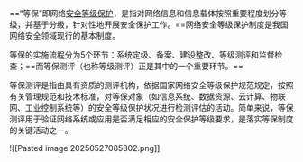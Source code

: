 ==“等保”即网络[安全等级保护](https://www.ruijie.com.cn/cp/aq-aqfw/djbhjsfw/)，是指对网络信息和信息载体按照重要程度划分等级，并基于分级，针对性地开展安全保护工作。==网络安全等级保护制度是我国网络安全领域现行的基本制度。

等保的实施流程分为5个环节：系统定级、备案、建设整改、等级测评和监督检查；==而等保测评（也称等级测评）正是其中的一个重要环节。==

等保测评是指由具有资质的测评机构，依据国家网络安全等级保护规范规定，按照有关管理规范和技术标准，对等保对象（如信息系统、数据资源、云计算、物联网、工业控制系统等）的安全等级保护状况进行检测评估的活动。简单来说，等保测评用于验证网络系统或应用是否满足相应的安全保护等级要求，是落实等保制度的关键活动之一。

![[Pasted image 20250527085802.png]]